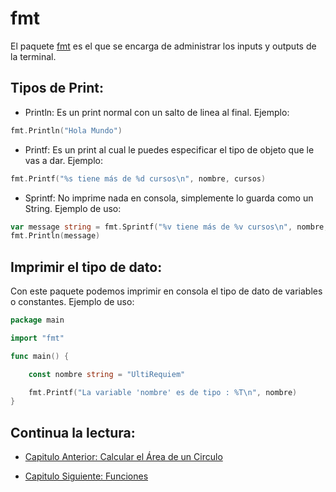 # fmt
El paquete [fmt](https://golang.org/pkg/fmt) es el que se encarga de administrar los inputs y outputs de la terminal.

## Tipos de Print:
- Println: Es un print normal con un salto de linea al final. Ejemplo:
```go
fmt.Println("Hola Mundo")
```
- Printf: Es un print al cual le puedes especificar el tipo de objeto que le vas a dar. Ejemplo:
```go
fmt.Printf("%s tiene más de %d cursos\n", nombre, cursos)
```
- Sprintf: No imprime nada en consola, simplemente lo guarda como un String. Ejemplo de uso:
```go
var message string = fmt.Sprintf("%v tiene más de %v cursos\n", nombre, cursos)
fmt.Println(message)
```
## Imprimir el tipo de dato:
Con este paquete podemos imprimir en consola el tipo de dato de variables o constantes. Ejemplo de uso:
```go
package main

import "fmt"

func main() {

	const nombre string = "UltiRequiem"

	fmt.Printf("La variable 'nombre' es de tipo : %T\n", nombre)
}
```



## Continua la lectura:
- [Capitulo Anterior: Calcular el Área de un Circulo](./../09_Area-Circulo)                                                                 

- [Capitulo Siguiente: Funciones](./../11_Funciones)